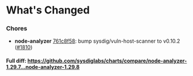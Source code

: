 # What's Changed

### Chores
- **node-analyzer** [761c8f58](https://github.com/sysdiglabs/charts/commit/761c8f587d0f33134ccf403827e83f3b79e7fba4): bump sysdig/vuln-host-scanner to v0.10.2 ([#1810](https://github.com/sysdiglabs/charts/issues/1810))
#### Full diff: https://github.com/sysdiglabs/charts/compare/node-analyzer-1.29.7...node-analyzer-1.29.8
